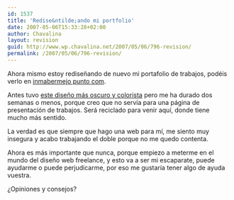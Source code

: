```yaml
---
id: 1537
title: 'Redise&ntilde;ando mi portfolio'
date: 2007-05-06T15:33:28+02:00
author: Chavalina
layout: revision
guid: http://www.wp.chavalina.net/2007/05/06/796-revision/
permalink: /2007/05/06/796-revision/
---
```

Ahora mismo estoy redise&ntilde;ando de nuevo mi portafolio de trabajos, podéis verlo en <a href="http://www.inmabermejo.com/" target="_blank">inmabermejo punto com</a>. 

Antes tuvo <a href="http://inmabermejo.com/images/94.png" target="_blank">este dise&ntilde;o más oscuro y colorista</a> pero me ha durado dos semanas o menos, porque creo que no servía para una página de presentación de trabajos. Será reciclado para venir aquí, donde tiene mucho más sentido.

La verdad es que siempre que hago una web para mí, me siento muy insegura y acabo trabajando el doble porque no me quedo contenta. 

Ahora es más importante que nunca, porque empiezo a meterme en el mundo del dise&ntilde;o web freelance, y esto va a ser mi escaparate, puede ayudarme o puede perjudicarme, por eso me gustaría tener algo de ayuda vuestra.

&iquest;Opiniones y consejos?